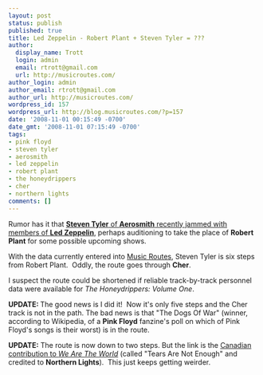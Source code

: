 ```yaml
---
layout: post
status: publish
published: true
title: Led Zeppelin - Robert Plant + Steven Tyler = ???
author:
  display_name: Trott
  login: admin
  email: rtrott@gmail.com
  url: http://musicroutes.com/
author_login: admin
author_email: rtrott@gmail.com
author_url: http://musicroutes.com/
wordpress_id: 157
wordpress_url: http://blog.musicroutes.com/?p=157
date: '2008-11-01 00:15:49 -0700'
date_gmt: '2008-11-01 07:15:49 -0700'
tags:
- pink floyd
- steven tyler
- aerosmith
- led zeppelin
- robert plant
- the honeydrippers
- cher
- northern lights
comments: []
---
```

<p>Rumor has it that <a href="http://www.gigwise.com/news/47207/Aerosmiths-Steven-Tyler-To-Join-Led-Zeppelin" target="_blank"><strong>Steven Tyler</strong> of <strong>Aerosmith</strong> recently jammed with members of <strong>Led Zeppelin</strong></a>, perhaps auditioning to take the place of <strong>Robert Plant</strong> for some possible upcoming shows.</p>
<p>With the data currently entered into <a target="_blank" href="http://musicroutes.com/">Music Routes</a>, Steven Tyler is six steps from Robert Plant.  Oddly, the route goes through <strong>Cher</strong>.</p>
<p>I suspect the route could be shortened if reliable track-by-track personnel data were available for <em>The Honeydrippers: Volume One</em>.</p>
<p><strong>UPDATE: </strong>The good news is I did it!  Now it's only five steps and the Cher track is not in the path.  The bad news is that "The Dogs Of War" (winner, according to Wikipedia, of a <strong>Pink Floyd</strong> fanzine's poll on which of Pink Floyd's songs is their worst) is in the route.</p>
<p><strong>UPDATE:</strong> The route is now down to two steps.  But the link is the <a href="http://ca.youtube.com/watch?v=VJN3u1wAWIk" target="_blank">Canadian contribution to <em>We Are The World</em></a> (called "Tears Are Not Enough" and credited to <strong>Northern Lights</strong>).  This just keeps getting weirder.</p>
